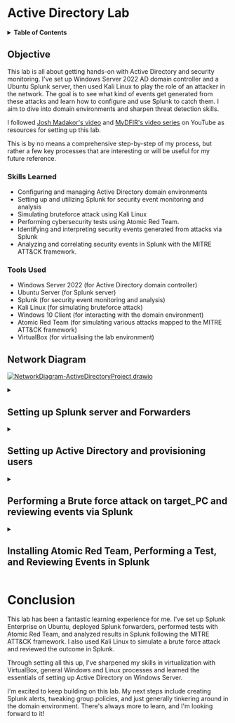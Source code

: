 # Active Directory Lab

<details>
  <summary><strong>Table of Contents</strong></summary>
  <br>

  1. [Objective](#objective)
  2. [Skills Learned](#skills-learned)
  3. [Tools Used](#tools-used)
  4. [Network Diagram](#network-diagram)
  5. [Setting up Splunk Server and Forwarders](#setting-up-splunk-server-and-forwarders)
      - [Setting Static IP Address and Default Route](#setting-static-ip-address-and-default-route)
      - [Install Splunk Enterprise](#install-splunk-enterprise)
      - [Setting Up Splunk Forwarder](#setting-up-splunk-forwarder)
      - [Installing Sysmon](#installing-sysmon)
      - [Configuring Inputs for Splunk Forwarder](#configuring-inputs-for-splunk-forwarder)
      - [Restarting Splunk Forwarder Service](#restarting-splunk-forwarder-service)
      - [Connecting to Splunk Web Interface](#connecting-to-splunk-web-interface)
  6. [Setting up Active Directory and Provisioning Users](#setting-up-active-directory-and-provisioning-users)
  7. [Performing a Brute Force Attack on Target_PC and Reviewing Events via Splunk](#performing-a-brute-force-attack-on-target_pc-and-reviewing-events-via-splunk)
  8. [Installing Atomic Red Team, Performing a Test, and Reviewing Events in Splunk](#installing-atomic-red-team-performing-a-test-and-reviewing-events-in-splunk)
  9. [Conclusion](#conclusion)

</details>

## Objective

This lab is all about getting hands-on with Active Directory and security monitoring. I've set up Windows Server 2022 AD domain controller and a Ubuntu Splunk server, then used Kali Linux to play the role of an attacker in the network. The goal is to see what kind of events get generated from these attacks and learn how to configure and use Splunk to catch them. I aim to dive into domain environments and sharpen threat detection skills.

I followed <a href="https://www.youtube.com/watch?v=MHsI8hJmggI&t=3235s">Josh Madakor's video</a> and <a href="https://www.youtube.com/watch?v=mWqYyl89QaY">MyDFIR's video series</a> on YouTube as resources for setting up this lab.

This is by no means a comprehensive step-by-step of my process, but rather a few key processes that are interesting or will be useful for my future reference.
### Skills Learned

- Configuring and managing Active Directory domain environments
- Setting up and utilizing Splunk for security event monitoring and analysis
- Simulating bruteforce attack using Kali Linux
- Performing cybersecurity tests using Atomic Red Team.
- Identifying and interpreting security events generated from attacks via Splunk
- Analyzing and correlating security events in Splunk with the MITRE ATT&CK framework.

### Tools Used

- Windows Server 2022 (for Active Directory domain controller)
- Ubuntu Server (for Splunk server)
- Splunk (for security event monitoring and analysis)
- Kali Linux (for simulating bruteforce attack)
- Windows 10 Client (for interacting with the domain environment)
- Atomic Red Team (for simulating various attacks mapped to the MITRE ATT&CK framework)
- VirtualBox (for virtualising the lab environment)

## Network Diagram

[![NetworkDiagram-ActiveDirectoryProject drawio](https://github.com/PaulMiguelSec/Active-Directory-Lab/assets/174075754/f44ce545-f677-4006-8a65-b447b6d2978f)](https://imgur.com/ib3A0G1)

<details>
<summary><h2>Setting up Splunk server and Forwarders</h2></summary>

### Setting Static IP Address and Default Route:

- Configured a static IP address for the Splunk server and defined a default route with the gateway 192.168.10.10.
```sudo nano /etc/netplan/00-installer-config.yaml```

![2024-06-28 18_49_35-Splunk  Running  - Oracle VM VirtualBox](https://github.com/PaulMiguelSec/Active-Directory-Lab/assets/174075754/99ee31d7-40c0-4739-8581-c6d72613b066)

Apply the changes:
```sudo netplan apply```

### Install Splunk Enterprise:

- Installed Splunk Enterprise on the Splunk server and configure it to start at boot.

```mydfir@splunk:/opt/splunk/bin$ sudo ./splunk enable boot-start -user splunk```

### Setting Up Splunk Forwarder:
Installed and configured Splunk Forwarder on ADDC01 and target-PC (Windows 10) to send data to the Splunk server as a receiving indexer.

![2024-06-28 22_10_10-ADDC01  Running  - Oracle VM VirtualBox](https://github.com/PaulMiguelSec/Active-Directory-Lab/assets/174075754/54bdd7fe-3954-4c2e-8613-6ec049293241)

### Installing Sysmon:

Installed Sysmon to enhance event logging capabilities.

![2024-06-28 22_16_09-ADDC01  Running  - Oracle VM VirtualBox](https://github.com/PaulMiguelSec/Active-Directory-Lab/assets/174075754/306160cf-69bd-4322-b2ee-50dbd73b66eb)

### Configuring Inputs for Splunk Forwarder:

Created an inputs.conf file in C:\Program Files\SplunkUniversalForwarder\etc\system\local on ADDC01 and target-PC, configuring settings as per MyDFIR's video.

![2024-06-28 22_18_36-ADDC01  Running  - Oracle VM VirtualBox](https://github.com/PaulMiguelSec/Active-Directory-Lab/assets/174075754/7b973c10-11a6-4620-949e-bc233cf55736)
![2024-06-28 22_19_42-ADDC01  Running  - Oracle VM VirtualBox](https://github.com/PaulMiguelSec/Active-Directory-Lab/assets/174075754/dc816365-9ca2-4435-af25-8d3e7e35aece)

### Restarting Splunk Forwarder Service:

Restarted the Splunk Forwarder service on ADDC01 and set to log on as local system account.

![2024-06-28 22_21_07-ADDC01  Running  - Oracle VM VirtualBox](https://github.com/PaulMiguelSec/Active-Directory-Lab/assets/174075754/4aa87cdf-4e3e-49a8-a2fe-a0eae7de8f4f)

### Connecting to Splunk Web Interface:

Accessed the Splunk server's web interface at port 8000, then created an index named endpoint as specified in the inputs.conf file. I repeated this process for both ADDC01 and target-PC to ensure the Splunk server receives events from both sources.

![2024-06-29 23_05_02-target-PC (Snapshot 1)  Running  - Oracle VM VirtualBox](https://github.com/PaulMiguelSec/Active-Directory-Lab/assets/174075754/fa26209e-7ad2-4136-a5f5-7ec7fba9c232)
</details>

<details>
<summary><h2>Setting up Active Directory and provisioning users</h2></summary>

Install Active Directory Domain Services on ADDC01

![2024-06-28 22_40_04-ADDC01  Running  - Oracle VM VirtualBox](https://github.com/PaulMiguelSec/Active-Directory-Lab/assets/174075754/80c01684-787a-4639-8f61-a3a8ab7270a7)

Promote ADDC01 to Domain Controller

![2024-06-28 22_43_09-ADDC01  Running  - Oracle VM VirtualBox](https://github.com/PaulMiguelSec/Active-Directory-Lab/assets/174075754/39653cdf-11f8-4527-ac06-588629e50e05)

I joined target_PC to the domain and tinkered around with users, groups and permissions. I used this script from Josh Madakor's video to create around 1000 users.

![2024-06-29 21_19_12-ADDC01 (Snapshot 1)  Running  - Oracle VM VirtualBox](https://github.com/PaulMiguelSec/Active-Directory-Lab/assets/174075754/64f8e66c-9404-40de-bb38-5e15b0b4d69a)
![2024-06-29 21_23_00-ADDC01 (Snapshot 1)  Running  - Oracle VM VirtualBox](https://github.com/PaulMiguelSec/Active-Directory-Lab/assets/174075754/5501aaa0-120e-4540-8630-00087fb0f77d)
</details>

<details>
<summary><h2>Performing a Brute force attack on target_PC and reviewing events via Splunk</h2></summary>

I used crowbar to launch a brute force dictionary attack on target_PC from the Kali Linux machine. I had enabled RDP on target_PC beforehand so this attack would be feasable.

![2024-06-29 22_33_32-kali-linux-2024 1-virtualbox-amd64  Running  - Oracle VM VirtualBox](https://github.com/PaulMiguelSec/Active-Directory-Lab/assets/174075754/bc6e4d08-5653-45e0-a549-00d88246d945)

After running the attack, we can see that Splunk recorded 42 events with event code 4265, which indicates failed login attempts. This corresponds to the 22 passwords in the wordlist I used for the attack, which was run twice.

Among these, there are two events with event code 4264, representing successful login attempts. This outcome is expected since one of the passwords in the wordlist was of course correct.

![2024-06-29 22_44_19-target-PC (Snapshot 1)  Running  - Oracle VM VirtualBox](https://github.com/PaulMiguelSec/Active-Directory-Lab/assets/174075754/2d796524-390b-449e-86cc-615b9cad0b3a)
![2024-06-29 22_48_29-target-PC (Snapshot 1)  Running  - Oracle VM VirtualBox](https://github.com/PaulMiguelSec/Active-Directory-Lab/assets/174075754/643611dd-b8e9-41d4-9784-60ffa72060ae)

Here we can see that the attack indeed came from the Kali machine at 192.168.10.250

![2024-06-29 22_47_20-target-PC (Snapshot 1)  Running  - Oracle VM VirtualBox](https://github.com/PaulMiguelSec/Active-Directory-Lab/assets/174075754/2770fcbd-b06a-4ba2-8b40-10d6a2ca347f)
</details>

<details>
<summary><h2>Installing Atomic Red Team, Performing a Test, and Reviewing Events in Splunk</h2></summary>

Atomic Red Team is an open-source project that offers a collection of tests to simulate cyberattacks based on the MITRE ATT&CK framework.

Before installing Atomic Red Team (ATR) on target_PC, I excluded the C: drive (where ATR will be installed) from Microsoft Defender Anti-Virus scans. Note: This exclusion is not recommended for normal circumstances.

To allow PowerShell scripts to run without restrictions for the current user, I used the command:
```Set-ExecutionPolicy Bypass -Scope CurrentUser```

![2024-06-30 10_41_18-target-PC (Snapshot 1)  Running  - Oracle VM VirtualBox](https://github.com/PaulMiguelSec/Active-Directory-Lab/assets/174075754/3df29cb5-77f4-4d34-8db9-e112b23f2c04)
![2024-06-30 10_44_49-target-PC (Snapshot 1)  Running  - Oracle VM VirtualBox](https://github.com/PaulMiguelSec/Active-Directory-Lab/assets/174075754/69ef5c78-2b1e-4ac4-82d3-2b66eef8e699)

Next, I installed ATR using the following commands:

![2024-06-30 10_51_22-target-PC (Snapshot 1)  Running  - Oracle VM VirtualBox](https://github.com/PaulMiguelSec/Active-Directory-Lab/assets/174075754/853de60c-1d63-4a9b-b9a1-43e50401b827)

Now we can view all the tests available in Atomic Red Team. Each test is named after the corresponding MITRE ATT&CK technique. For example, I ran the T1136.001 test, which corresponds to the "Create Account: Local Account" persistence technique in MITRE ATT&CK.

![2024-06-30 10_54_52-target-PC (Snapshot 1)  Running  - Oracle VM VirtualBox](https://github.com/PaulMiguelSec/Active-Directory-Lab/assets/174075754/189a3b58-e48d-426a-bfca-9e2ad1da5d1e)
![2024-06-30 11_35_37-](https://github.com/PaulMiguelSec/Active-Directory-Lab/assets/174075754/febce88b-103b-4330-ba3a-80458c62cd0d)

Running the test created a user called NewLocalUser, added it to the local administrators group, and finally deleted the user.

![2024-06-30 11_03_17-target-PC (Snapshot 1)  Running  - Oracle VM VirtualBox](https://github.com/PaulMiguelSec/Active-Directory-Lab/assets/174075754/9426fff8-1b57-4ae5-8d69-5aa5f1b00959)

We see these events in Splunk.

![2024-06-30 11_07_37-target-PC (Snapshot 1)  Running  - Oracle VM VirtualBox](https://github.com/PaulMiguelSec/Active-Directory-Lab/assets/174075754/d9d4a3d4-a2ca-4542-bda1-e31a7db4472a)

Here are the corresponding event codes:
- 4798: A user's local group membership was enumerated.
- 4738: A user account was changed.
- 4720: A user account was created.
- 4722: A user account was enabled.
- 4724: An attempt was made to reset an account's password.
- 4726: A user account was deleted.

![2024-06-30 11_49_00-target-PC (Snapshot 1)  Running  - Oracle VM VirtualBox](https://github.com/PaulMiguelSec/Active-Directory-Lab/assets/174075754/06f90944-7158-4630-b824-e3f742759c78)

Below is the final event showing "NewLocalUser" being deleted

![2024-06-30 11_49_34-target-PC (Snapshot 1)  Running  - Oracle VM VirtualBox](https://github.com/PaulMiguelSec/Active-Directory-Lab/assets/174075754/feb94ab2-9222-4a1a-99b4-020f09bfda07)
</details>

# Conclusion

This lab has been a fantastic learning experience for me. I've set up Splunk Enterprise on Ubuntu, deployed Splunk forwarders, performed tests with Atomic Red Team, and analyzed results in Splunk following the MITRE ATT&CK framework. I also used Kali Linux to simulate a brute force attack and reviewed the outcome in Splunk.

Through setting all this up, I've sharpened my skills in virtualization with VirtualBox, general Windows and Linux processes and learned the essentials of setting up Active Directory on Windows Server.

I'm excited to keep building on this lab. My next steps include creating Splunk alerts, tweaking group policies, and just generally tinkering around in the domain environment. There's always more to learn, and I'm looking forward to it!

